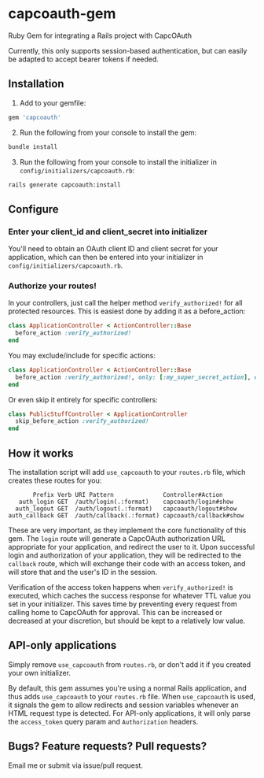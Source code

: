 # capcoauth-gem

Ruby Gem for integrating a Rails project with CapcOAuth

Currently, this only supports session-based authentication, but can easily be adapted to accept bearer tokens if needed.

## Installation

1.  Add to your gemfile:

```ruby
gem 'capcoauth'
```

2.  Run the following from your console to install the gem:

```sh
bundle install
```

3.  Run the following from your console to install the initializer in `config/initializers/capcoauth.rb`:

```sh
rails generate capcoauth:install
```

## Configure

### Enter your client_id and client_secret into initializer

You'll need to obtain an OAuth client ID and client secret for your application, which can then be entered into your
initializer in `config/initializers/capcoauth.rb`.

### Authorize your routes!

In your controllers, just call the helper method `verify_authorized!` for all protected resources.  This is easiest done
by adding it as a before_action:

```ruby
class ApplicationController < ActionController::Base
  before_action :verify_authorized!
end
```

You may exclude/include for specific actions:

```ruby
class ApplicationController < ActionController::Base
  before_action :verify_authorized!, only: [:my_super_secret_action], except: [:my_publicly_accessible_action]
end
```

Or even skip it entirely for specific controllers:

```ruby
class PublicStuffController < ApplicationController
  skip_before_action :verify_authorized!
end
```

## How it works

The installation script will add `use_capcoauth` to your `routes.rb` file, which creates these routes for you:

```
       Prefix Verb URI Pattern              Controller#Action
   auth_login GET  /auth/login(.:format)    capcoauth/login#show
  auth_logout GET  /auth/logout(.:format)   capcoauth/logout#show
auth_callback GET  /auth/callback(.:format) capcoauth/callback#show
```

These are very important, as they implement the core functionality of this gem.  The `login` route will generate a
CapcOAuth authorization URL appropriate for your application, and redirect the user to it.  Upon successful login and 
authorization of your application, they will be redirected to the `callback` route, which will exchange their code with
an access token, and will store that and the user's ID in the session.

Verification of the access token happens when `verify_authorized!` is executed, which caches the success response for
whatever TTL value you set in your initializer.  This saves time by preventing every request from calling home to 
CapcOAuth for approval.  This can be increased or decreased at your discretion, but should be kept to a relatively low
value.

## API-only applications

Simply remove `use_capcoauth` from `routes.rb`, or don't add it if you created your own initializer.

By default, this gem assumes you're using a normal Rails application, and thus adds `use_capcoauth` to your `routes.rb`
file.  When `use_capcoauth` is used, it signals the gem to allow redirects and session variables whenever an HTML
request type is detected.  For API-only applications, it will only parse the `access_token` query param and
`Authorization` headers.

## Bugs? Feature requests? Pull requests?

Email me or submit via issue/pull request.